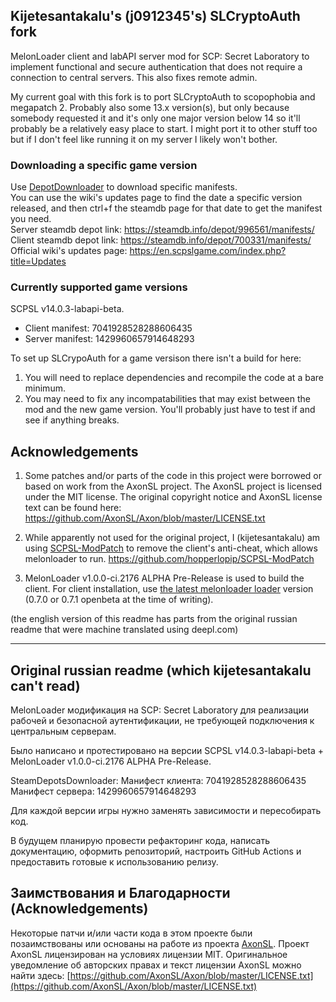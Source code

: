 ## Kijetesantakalu's (j0912345's) SLCryptoAuth fork
MelonLoader client and labAPI server mod for SCP: Secret Laboratory to implement functional and secure authentication that does not require a connection to central servers. This also fixes remote admin.

My current goal with this fork is to port SLCryptoAuth to scopophobia and megapatch 2. Probably also some 13.x version(s), but only because somebody requested it and it's only one major version below 14 so it'll probably be a relatively easy place to start. I might port it to other stuff too but if I don't feel like running it on my server I likely won't bother.

### Downloading a specific game version
Use [DepotDownloader](https://github.com/SteamRE/DepotDownloader) to download specific manifests.  
You can use the wiki's updates page to find the date a specific version released, and then ctrl+f the steamdb page for that date to get the manifest you need.  
Server steamdb depot link: https://steamdb.info/depot/996561/manifests/  
Client steamdb depot link: https://steamdb.info/depot/700331/manifests/  
Official wiki's updates page: https://en.scpslgame.com/index.php?title=Updates

### Currently supported game versions
SCPSL v14.0.3-labapi-beta.
* Client manifest: 7041928528288606435  
* Server manifest: 1429960657914648293

To set up SLCrypoAuth for a game versison there isn't a build for here:
 1. You will need to replace dependencies and recompile the code at a bare minimum.
 2. You may need to fix any incompatabilities that may exist between the mod and the new game version. You'll probably just have to test if and see if anything breaks.

## Acknowledgements

1. Some patches and/or parts of the code in this project were borrowed or based on work from the AxonSL project. The AxonSL project is licensed under the MIT license. The original copyright notice and AxonSL license text can be found here: https://github.com/AxonSL/Axon/blob/master/LICENSE.txt

2. While apparently not used for the original project, I (kijetesantakalu) am using [SCPSL-ModPatch](https://github.com/hopperlopip/SCPSL-ModPatch) to remove the client's anti-cheat, which allows melonloader to run. https://github.com/hopperlopip/SCPSL-ModPatch

3. MelonLoader v1.0.0-ci.2176 ALPHA Pre-Release is used to build the client. For client installation, use [the latest melonloader loader](https://melonloader.co/download) version (0.7.0 or 0.7.1 openbeta at the time of writing).

(the english version of this readme has parts from the original russian readme that were machine translated using deepl.com)
<hr>

## Original russian readme (which kijetesantakalu can't read)
MelonLoader модификация на SCP: Secret Laboratory для реализации рабочей и безопасной аутентификации, не требующей подключения к центральным серверам.

Было написано и протестировано на версии SCPSL v14.0.3-labapi-beta + MelonLoader v1.0.0-ci.2176 ALPHA Pre-Release.

SteamDepotsDownloader:
Манифест клиента: 7041928528288606435
Манифест сервера: 1429960657914648293

Для каждой версии игры нужно заменять зависимости и пересобирать код.

В будущем планирую провести рефакторинг кода, написать документацию, оформить репозиторий, настроить GitHub Actions и предоставить готовые к использованию релизу.

## Заимствования и Благодарности (Acknowledgements)

Некоторые патчи и/или части кода в этом проекте были позаимствованы или основаны на работе из проекта [AxonSL](https://github.com/AxonSL/Axon).
Проект AxonSL лицензирован на условиях лицензии MIT. Оригинальное уведомление об авторских правах и текст лицензии AxonSL можно найти здесь:
[https://github.com/AxonSL/Axon/blob/master/LICENSE.txt](https://github.com/AxonSL/Axon/blob/master/LICENSE.txt)
